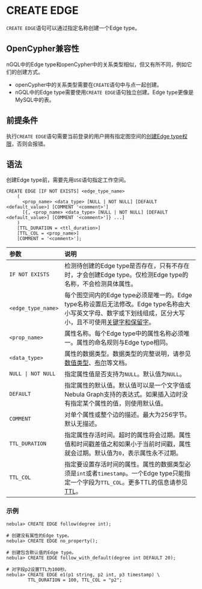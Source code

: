 # CREATE EDGE

`CREATE EDGE`语句可以通过指定名称创建一个Edge type。

## OpenCypher兼容性

nGQL中的Edge type和openCypher中的关系类型相似，但又有所不同，例如它们的创建方式。

* openCypher中的关系类型需要在`CREATE`语句中与点一起创建。
* nGQL中的Edge type需要使用`CREATE EDGE`语句独立创建。Edge type更像是MySQL中的表。

## 前提条件

执行`CREATE EDGE`语句需要当前登录的用户拥有指定图空间的[创建Edge type权限](../../7.data-security/1.authentication/3.role-list.md)，否则会报错。

## 语法

创建Edge type前，需要先用`USE`语句指定工作空间。

```ngql
CREATE EDGE [IF NOT EXISTS] <edge_type_name>
    (
      <prop_name> <data_type> [NULL | NOT NULL] [DEFAULT <default_value>] [COMMENT '<comment>']
      [{, <prop_name> <data_type> [NULL | NOT NULL] [DEFAULT <default_value>] [COMMENT '<comment>']} ...] 
    )
    [TTL_DURATION = <ttl_duration>]
    [TTL_COL = <prop_name>]
    [COMMENT = '<comment>'];
```

|参数|说明|
|:---|:---|
|`IF NOT EXISTS`|检测待创建的Edge type是否存在，只有不存在时，才会创建Edge type。仅检测Edge type的名称，不会检测具体属性。|
|`<edge_type_name>`|每个图空间内的Edge type必须是唯一的。Edge type名称设置后无法修改。Edge type名称由大小写英文字母、数字或下划线组成，区分大写小，且不可使用[关键字和保留字](../../3.ngql-guide/1.nGQL-overview/keywords-and-reserved-words.md)。|
|`<prop_name>`|属性名称。每个Edge type中的属性名称必须唯一。属性的命名规则与Edge type相同。|
|`<data_type>`|属性的数据类型。数据类型的完整说明，请参见[数值类型](../3.data-types/1.numeric.md)、[布尔](../3.data-types/2.boolean.md)等文档。|
|`NULL \| NOT NULL`|指定属性值是否支持为`NULL`。默认值为`NULL`。|
|`DEFAULT`|指定属性的默认值。默认值可以是一个文字值或Nebula Graph支持的表达式。如果插入边时没有指定某个属性的值，则使用默认值。|
|`COMMENT`|对单个属性或整个边的描述。最大为256字节。默认无描述。|
|`TTL_DURATION`|指定属性存活时间。超时的属性将会过期。属性值和时间戳差值之和如果小于当前时间戳，属性就会过期。默认值为`0`，表示属性永不过期。|
|`TTL_COL`|指定要设置存活时间的属性。属性的数据类型必须是`int`或者`timestamp`。一个Edge type只能指定一个字段为`TTL_COL`。更多TTL的信息请参见[TTL](../8.clauses-and-options/ttl-options.md)。|

### 示例

```ngql
nebula> CREATE EDGE follow(degree int);

# 创建没有属性的Edge type。
nebula> CREATE EDGE no_property();

# 创建包含默认值的Edge type。
nebula> CREATE EDGE follow_with_default(degree int DEFAULT 20);

# 对字段p2设置TTL为100秒。
nebula> CREATE EDGE e1(p1 string, p2 int, p3 timestamp) \
        TTL_DURATION = 100, TTL_COL = "p2";
```